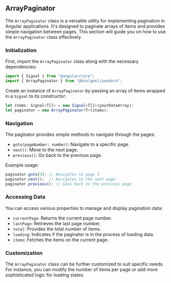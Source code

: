 ## ArrayPaginator

The `ArrayPaginator` class is a versatile utility for implementing pagination in Angular applications. It's designed to
paginate arrays of items and provides simple navigation between pages. This section will guide you on how to use
the `ArrayPaginator` class effectively.

### Initialization

First, import the `ArrayPaginator` class along with the necessary dependencies:

```typescript
import { Signal } from "@angular/core";
import { ArrayPaginator } from "@knalgeel/pandora";
```

Create an instance of `ArrayPaginator` by passing an array of items wrapped in a `Signal` to its constructor:

```typescript
let items: Signal<T[]> = new Signal<T[]>(yourDataArray);
let paginator = new ArrayPaginator<T>(items);
```

### Navigation

The paginator provides simple methods to navigate through the pages:

- `goto(pageNumber: number)`: Navigate to a specific page.
- `next()`: Move to the next page.
- `previous()`: Go back to the previous page.

Example usage:

```typescript
paginator.goto(3); // Navigates to page 3
paginator.next();  // Navigates to the next page
paginator.previous(); // Goes back to the previous page
```

### Accessing Data

You can access various properties to manage and display pagination data:

- `currentPage`: Returns the current page number.
- `lastPage`: Retrieves the last page number.
- `total`: Provides the total number of items.
- `loading`: Indicates if the paginator is in the process of loading data.
- `items`: Fetches the items on the current page.

### Customization

The `ArrayPaginator` class can be further customized to suit specific needs. For instance, you can modify the number of
items per page or add more sophisticated logic for loading states.

